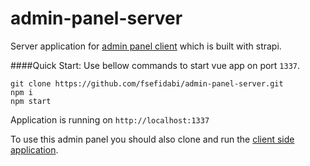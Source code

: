 # admin-panel-server

Server application for [admin panel client](https://github.com/fsefidabi/admin-panel-client.git) which is built with strapi.

####Quick Start:
Use bellow commands to start vue app on port `1337`.
```
git clone https://github.com/fsefidabi/admin-panel-server.git
npm i
npm start
```

Application is running on `http://localhost:1337`

To use this admin panel you should also clone and run the [client side application](https://github.com/fsefidabi/admin-panel-client.git).
